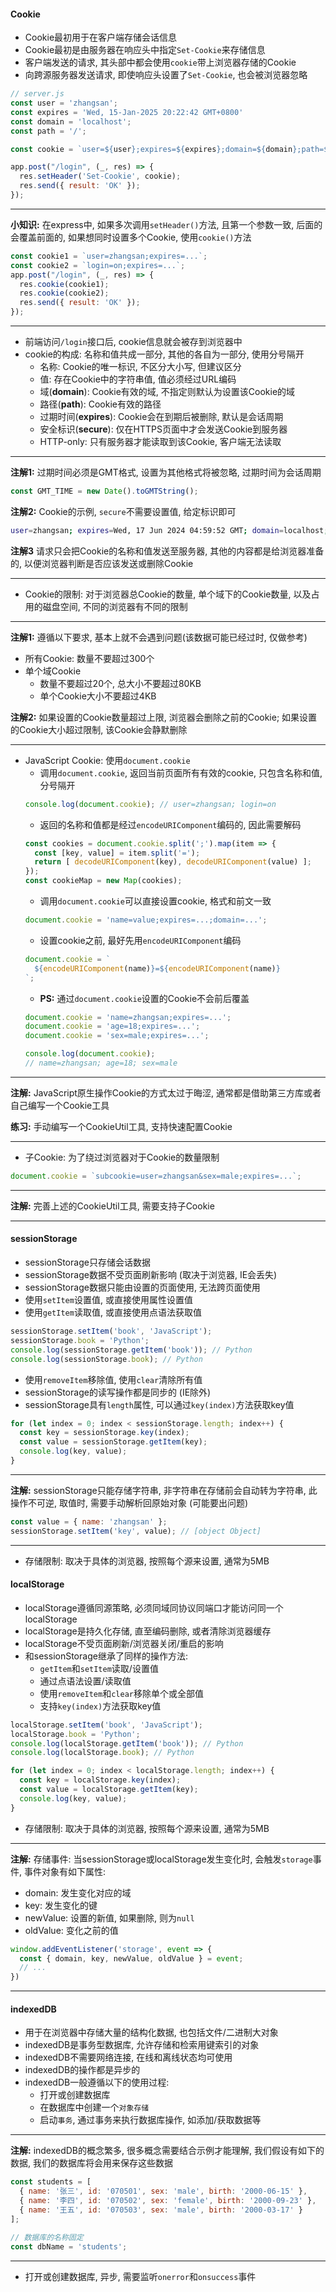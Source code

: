 #### Cookie
+ Cookie最初用于在客户端存储会话信息
+ Cookie最初是由服务器在响应头中指定`Set-Cookie`来存储信息
+ 客户端发送的请求, 其头部中都会使用`cookie`带上浏览器存储的Cookie
+ 向跨源服务器发送请求, 即使响应头设置了`Set-Cookie`, 也会被浏览器忽略
```JavaScript
// server.js
const user = 'zhangsan';
const expires = 'Wed, 15-Jan-2025 20:22:42 GMT+0800'
const domain = 'localhost';
const path = '/';

const cookie = `user=${user};expires=${expires};domain=${domain};path=${path}`

app.post("/login", (_, res) => {
  res.setHeader('Set-Cookie', cookie);
  res.send({ result: 'OK' });
});
```
***
**小知识:** 在express中, 如果多次调用`setHeader()`方法, 且第一个参数一致, 后面的会覆盖前面的, 如果想同时设置多个Cookie, 使用`cookie()`方法
```JavaScript
const cookie1 = `user=zhangsan;expires=...`;
const cookie2 = `login=on;expires=...`;
app.post("/login", (_, res) => {
  res.cookie(cookie1);
  res.cookie(cookie2);
  res.send({ result: 'OK' });
});
```
***
+ 前端访问`/login`接口后, cookie信息就会被存到浏览器中
+ cookie的构成: 名称和值共成一部分, 其他的各自为一部分, 使用分号隔开
  - 名称: Cookie的唯一标识, 不区分大小写, 但建议区分
  - 值: 存在Cookie中的字符串值, 值必须经过URL编码
  - 域(**domain**): Cookie有效的域, 不指定则默认为设置该Cookie的域
  - 路径(**path**): Cookie有效的路径
  - 过期时间(**expires**): Cookie会在到期后被删除, 默认是会话周期
  - 安全标识(**secure**): 仅在HTTPS页面中才会发送Cookie到服务器
  - HTTP-only: 只有服务器才能读取到该Cookie, 客户端无法读取
***
**注解1:** 过期时间必须是GMT格式, 设置为其他格式将被忽略, 过期时间为会话周期
```JavaScript
const GMT_TIME = new Date().toGMTString();
```

**注解2:** Cookie的示例, `secure`不需要设置值, 给定标识即可
```bash
user=zhangsan; expires=Wed, 17 Jun 2024 04:59:52 GMT; domain=localhost; path=/; secure
```

**注解3** 请求只会把Cookie的名称和值发送至服务器, 其他的内容都是给浏览器准备的, 以便浏览器判断是否应该发送或删除Cookie
***
+ Cookie的限制: 对于浏览器总Cookie的数量, 单个域下的Cookie数量, 以及占用的磁盘空间, 不同的浏览器有不同的限制
***
**注解1:** 遵循以下要求, 基本上就不会遇到问题(该数据可能已经过时, 仅做参考)
+ 所有Cookie: 数量不要超过300个
+ 单个域Cookie
  - 数量不要超过20个, 总大小不要超过80KB
  - 单个Cookie大小不要超过4KB

**注解2:** 如果设置的Cookie数量超过上限, 浏览器会删除之前的Cookie; 如果设置的Cookie大小超过限制, 该Cookie会静默删除
***
+ JavaScript Cookie: 使用`document.cookie`
  - 调用`document.cookie`, 返回当前页面所有有效的cookie, 只包含名称和值, 分号隔开
  ```JavaScript
  console.log(document.cookie); // user=zhangsan; login=on
  ```
  - 返回的名称和值都是经过`encodeURIComponent`编码的, 因此需要解码
  ```JavaScript
  const cookies = document.cookie.split(';').map(item => {
    const [key, value] = item.split('=');
    return [ decodeURIComponent(key), decodeURIComponent(value) ];
  });
  const cookieMap = new Map(cookies);
  ```
  - 调用`document.cookie`可以直接设置cookie, 格式和前文一致
  ```JavaScript
  document.cookie = 'name=value;expires=...;domain=...';
  ```
  - 设置cookie之前, 最好先用`encodeURIComponent`编码
  ```JavaScript
  document.cookie = `
    ${encodeURIComponent(name)}=${encodeURIComponent(name)}
  `;
  ```
  - **PS:** 通过`document.cookie`设置的Cookie不会前后覆盖
  ```JavaScript
  document.cookie = 'name=zhangsan;expires=...';
  document.cookie = 'age=18;expires=...';
  document.cookie = 'sex=male;expires=...';

  console.log(document.cookie);
  // name=zhangsan; age=18; sex=male
  ```
***
**注解:** JavaScript原生操作Cookie的方式太过于晦涩, 通常都是借助第三方库或者自己编写一个Cookie工具

**练习:** 手动编写一个CookieUtil工具, 支持快速配置Cookie
***
+ 子Cookie: 为了绕过浏览器对于Cookie的数量限制
```JavaScript
document.cookie = `subcookie=user=zhangsan&sex=male;expires=...`;
```
***
**注解:** 完善上述的CookieUtil工具, 需要支持子Cookie
***

#### sessionStorage
+ sessionStorage只存储会话数据
+ sessionStorage数据不受页面刷新影响 (取决于浏览器, IE会丢失)
+ sessionStorage数据只能由设置的页面使用, 无法跨页面使用
+ 使用`setItem`设置值, 或直接使用属性设置值
+ 使用`getItem`读取值, 或直接使用点语法获取值
```JavaScript
sessionStorage.setItem('book', 'JavaScript');
sessionStorage.book = 'Python';
console.log(sessionStorage.getItem('book')); // Python
console.log(sessionStorage.book); // Python
```
+ 使用`removeItem`移除值, 使用`clear`清除所有值
+ sessionStorage的读写操作都是同步的 (IE除外)
+ sessionStorage具有`length`属性, 可以通过`key(index)`方法获取key值
```JavaScript
for (let index = 0; index < sessionStorage.length; index++) {
  const key = sessionStorage.key(index);
  const value = sessionStorage.getItem(key);
  console.log(key, value);
}
```
***
**注解:** sessionStorage只能存储字符串, 非字符串在存储前会自动转为字符串, 此操作不可逆, 取值时, 需要手动解析回原始对象 (可能要出问题)
```JavaScript
const value = { name: 'zhangsan' };
sessionStorage.setItem('key', value); // [object Object]
```
***
+ 存储限制: 取决于具体的浏览器, 按照每个源来设置, 通常为5MB

#### localStorage
+ localStorage遵循同源策略, 必须同域同协议同端口才能访问同一个localStorage
+ localStorage是持久化存储, 直至编码删除, 或者清除浏览器缓存
+ localStorage不受页面刷新/浏览器关闭/重启的影响
+ 和sessionStorage继承了同样的操作方法:
  - `getItem`和`setItem`读取/设置值
  - 通过点语法设置/读取值
  - 使用`removeItem`和`clear`移除单个或全部值
  - 支持`key(index)`方法获取key值
```JavaScript
localStorage.setItem('book', 'JavaScript');
localStorage.book = 'Python';
console.log(localStorage.getItem('book')); // Python
console.log(localStorage.book); // Python

for (let index = 0; index < localStorage.length; index++) {
  const key = localStorage.key(index);
  const value = localStorage.getItem(key);
  console.log(key, value);
}
```
+ 存储限制: 取决于具体的浏览器, 按照每个源来设置, 通常为5MB
***
**注解:** 存储事件: 当sessionStorage或localStorage发生变化时, 会触发`storage`事件, 事件对象有如下属性:
  - domain: 发生变化对应的域
  - key: 发生变化的键
  - newValue: 设置的新值, 如果删除, 则为`null`
  - oldValue: 变化之前的值
```JavaScript
window.addEventListener('storage', event => {
  const { domain, key, newValue, oldValue } = event;
  // ...
})
```
***

#### indexedDB
+ 用于在浏览器中存储大量的结构化数据, 也包括文件/二进制大对象
+ indexedDB是事务型数据库, 允许存储和检索用键索引的对象
+ indexedDB不需要网络连接, 在线和离线状态均可使用
+ indexedDB的操作都是异步的
+ indexedDB一般遵循以下的使用过程:
  - 打开或创建数据库
  - 在数据库中创建一个`对象存储`
  - 启动`事务`, 通过事务来执行数据库操作, 如添加/获取数据等
***
**注解:** indexedDB的概念繁多, 很多概念需要结合示例才能理解, 我们假设有如下的数据, 我们的数据库将会用来保存这些数据
```JavaScript
const students = [
  { name: '张三', id: '070501', sex: 'male', birth: '2000-06-15' },
  { name: '李四', id: '070502', sex: 'female', birth: '2000-09-23' },
  { name: '王五', id: '070503', sex: 'male', birth: '2000-03-17' }
];

// 数据库的名称固定
const dbName = 'students';
```
***
+ 打开或创建数据库, 异步, 需要监听`onerror`和`onsuccess`事件
```JavaScript

```
